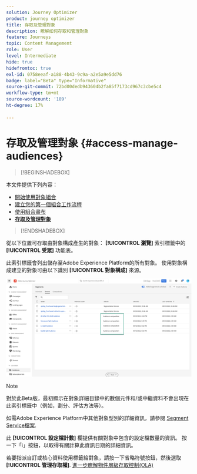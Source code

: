 ```yaml
---
solution: Journey Optimizer
product: journey optimizer
title: 存取及管理對象
description: 瞭解如何存取和管理對象
feature: Journeys
topic: Content Management
role: User
level: Intermediate
hide: true
hidefromtoc: true
exl-id: 0758eeaf-a188-4b43-9c9a-a2e5a9e5dd76
badge: label="Beta" type="Informative"
source-git-commit: 72bd00dedb943604b2fa85f7173cd967c3cbe5c4
workflow-type: tm+mt
source-wordcount: '189'
ht-degree: 17%

---
```


# 存取及管理對象 {#access-manage-audiences}

>[!BEGINSHADEBOX]

本文件提供下列內容：

* [開始使用對象組合](get-started-audience-orchestration.md)
* [建立您的第一個組合工作流程](create-compositions.md)
* [使用組合畫布](composition-canvas.md)
* **[存取及管理對象](access-audiences.md)**

>[!ENDSHADEBOX]

從以下位置可存取由對象構成產生的對象： **[!UICONTROL 瀏覽]** 索引標籤中的 **[!UICONTROL 受眾]** 功能表。

此索引標籤會列出儲存至Adobe Experience Platform的所有對象。 使用對象構成建立的對象可由以下識別 **[!UICONTROL 對象構成]** 來源。

![](assets/audiences-list.png)

>[!NOTE]
>
>對於此Beta版，最初顯示在對象詳細目錄中的數個元件和/或中繼資料不會出現在此索引標籤中（例如，劃分、評估方法等）。
>
>如需Adobe Experience Platform中其他對象型別的詳細資訊，請參閱 [Segment Service檔案](https://experienceleague.adobe.com/docs/experience-platform/segmentation/ui/overview.html).

此 **[!UICONTROL 設定檔計數]** 欄提供有關對象中包含的設定檔數量的資訊。 按一下「i」按鈕，以取得有關計算此資訊日期的詳細資訊。

若要指派自訂或核心資料使用標籤給對象，請按一下省略符號按鈕，然後選取 **[!UICONTROL 管理存取權]**. [進一步瞭解物件層級存取控制(OLA)](../administration/object-based-access.md)

<!--
-edit an audience?
-->
